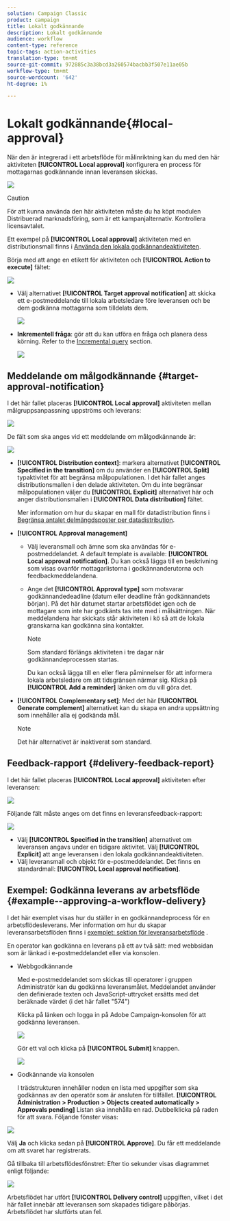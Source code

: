```yaml
---
solution: Campaign Classic
product: campaign
title: Lokalt godkännande
description: Lokalt godkännande
audience: workflow
content-type: reference
topic-tags: action-activities
translation-type: tm+mt
source-git-commit: 972885c3a38bcd3a260574bacbb3f507e11ae05b
workflow-type: tm+mt
source-wordcount: '642'
ht-degree: 1%

---
```



# Lokalt godkännande{#local-approval}

När den är integrerad i ett arbetsflöde för målinriktning kan du med den här aktiviteten **[!UICONTROL Local approval]** konfigurera en process för mottagarnas godkännande innan leveransen skickas.

![](assets/local_validation_0.png)

>[!CAUTION]
>
>För att kunna använda den här aktiviteten måste du ha köpt modulen Distribuerad marknadsföring, som är ett kampanjalternativ. Kontrollera licensavtalet.

Ett exempel på **[!UICONTROL Local approval]** aktiviteten med en distributionsmall finns i [Använda den lokala godkännandeaktiviteten](../../workflow/using/using-the-local-approval-activity.md).

Börja med att ange en etikett för aktiviteten och **[!UICONTROL Action to execute]** fältet:

![](assets/local_validation_1.png)

* Välj alternativet **[!UICONTROL Target approval notification]** att skicka ett e-postmeddelande till lokala arbetsledare före leveransen och be dem godkänna mottagarna som tilldelats dem.

   ![](assets/local_validation_intro_2.png)

* **Inkrementell fråga**: gör att du kan utföra en fråga och planera dess körning. Refer to the [Incremental query](../../workflow/using/incremental-query.md) section.

   ![](assets/local_validation_intro_3.png)

## Meddelande om målgodkännande {#target-approval-notification}

I det här fallet placeras **[!UICONTROL Local approval]** aktiviteten mellan målgruppsanpassning uppströms och leverans:

![](assets/local_validation_2.png)

De fält som ska anges vid ett meddelande om målgodkännande är:

![](assets/local_validation_3.png)

* **[!UICONTROL Distribution context]**: markera alternativet **[!UICONTROL Specified in the transition]** om du använder en **[!UICONTROL Split]** typaktivitet för att begränsa målpopulationen. I det här fallet anges distributionsmallen i den delade aktiviteten. Om du inte begränsar målpopulationen väljer du **[!UICONTROL Explicit]** alternativet här och anger distributionsmallen i **[!UICONTROL Data distribution]** fältet.

   Mer information om hur du skapar en mall för datadistribution finns i [Begränsa antalet delmängdsposter per datadistribution](../../workflow/using/split.md#limiting-the-number-of-subset-records-per-data-distribution).

* **[!UICONTROL Approval management]**

   * Välj leveransmall och ämne som ska användas för e-postmeddelandet. A default template is available: **[!UICONTROL Local approval notification]**. Du kan också lägga till en beskrivning som visas ovanför mottagarlistorna i godkännanderutorna och feedbackmeddelandena.
   * Ange det **[!UICONTROL Approval type]** som motsvarar godkännandedeadline (datum eller deadline från godkännandets början). På det här datumet startar arbetsflödet igen och de mottagare som inte har godkänts tas inte med i målsättningen. När meddelandena har skickats står aktiviteten i kö så att de lokala granskarna kan godkänna sina kontakter.

      >[!NOTE]
      >
      >Som standard förlängs aktiviteten i tre dagar när godkännandeprocessen startas.

      Du kan också lägga till en eller flera påminnelser för att informera lokala arbetsledare om att tidsgränsen närmar sig. Klicka på **[!UICONTROL Add a reminder]** länken om du vill göra det.

* **[!UICONTROL Complementary set]**: Med det här **[!UICONTROL Generate complement]** alternativet kan du skapa en andra uppsättning som innehåller alla ej godkända mål.

   >[!NOTE]
   >
   >Det här alternativet är inaktiverat som standard.

## Feedback-rapport {#delivery-feedback-report}

I det här fallet placeras **[!UICONTROL Local approval]** aktiviteten efter leveransen:

![](assets/local_validation_4.png)

Följande fält måste anges om det finns en leveransfeedback-rapport:

![](assets/local_validation_workflow_4.png)

* Välj **[!UICONTROL Specified in the transition]** alternativet om leveransen angavs under en tidigare aktivitet. Välj **[!UICONTROL Explicit]** att ange leveransen i den lokala godkännandeaktiviteten.
* Välj leveransmall och objekt för e-postmeddelandet. Det finns en standardmall: **[!UICONTROL Local approval notification]**.

## Exempel: Godkänna leverans av arbetsflöde {#example--approving-a-workflow-delivery}

I det här exemplet visas hur du ställer in en godkännandeprocess för en arbetsflödesleverans. Mer information om hur du skapar leveransarbetsflöden finns i [exemplet: sektion för leveransarbetsflöde](../../workflow/using/delivery.md#example--delivery-workflow) .

En operator kan godkänna en leverans på ett av två sätt: med webbsidan som är länkad i e-postmeddelandet eller via konsolen.

* Webbgodkännande

   Med e-postmeddelandet som skickas till operatorer i gruppen Administratör kan du godkänna leveransmålet. Meddelandet använder den definierade texten och JavaScript-uttrycket ersätts med det beräknade värdet (i det här fallet &quot;574&quot;)

   Klicka på länken och logga in på Adobe Campaign-konsolen för att godkänna leveransen.

   ![](assets/new-workflow-valid-webaccess.png)

   Gör ett val och klicka på **[!UICONTROL Submit]** knappen.

   ![](assets/new-workflow-valid-webaccess-confirm.png)

* Godkännande via konsolen

   I trädstrukturen innehåller noden en lista med uppgifter som ska godkännas av den operatör som är ansluten för tillfället. **[!UICONTROL Administration > Production > Objects created automatically > Approvals pending]** Listan ska innehålla en rad. Dubbelklicka på raden för att svara. Följande fönster visas:

![](assets/new-workflow-7.png)

Välj **Ja** och klicka sedan på **[!UICONTROL Approve]**. Du får ett meddelande om att svaret har registrerats.

Gå tillbaka till arbetsflödesfönstret: Efter tio sekunder visas diagrammet enligt följande:

![](assets/new-workflow-8.png)

Arbetsflödet har utfört **[!UICONTROL Delivery control]** uppgiften, vilket i det här fallet innebär att leveransen som skapades tidigare påbörjas. Arbetsflödet har slutförts utan fel.
